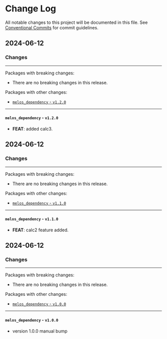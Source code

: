 # Change Log

All notable changes to this project will be documented in this file.
See [Conventional Commits](https://conventionalcommits.org) for commit guidelines.

## 2024-06-12

### Changes

---

Packages with breaking changes:

 - There are no breaking changes in this release.

Packages with other changes:

 - [`melos_dependency` - `v1.2.0`](#melos_dependency---v120)

---

#### `melos_dependency` - `v1.2.0`

 - **FEAT**: added calc3.


## 2024-06-12

### Changes

---

Packages with breaking changes:

 - There are no breaking changes in this release.

Packages with other changes:

 - [`melos_dependency` - `v1.1.0`](#melos_dependency---v110)

---

#### `melos_dependency` - `v1.1.0`

 - **FEAT**: calc2 feature added.


## 2024-06-12

### Changes

---

Packages with breaking changes:

 - There are no breaking changes in this release.

Packages with other changes:

 - [`melos_dependency` - `v1.0.0`](#melos_dependency---v100)

---

#### `melos_dependency` - `v1.0.0`

 - version 1.0.0 manual bump

